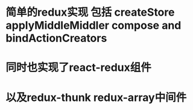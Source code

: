 # 简单的redux实现 包括 createStore applyMiddleMiddler compose and bindActionCreators
# 同时也实现了react-redux组件
# 以及redux-thunk redux-array中间件